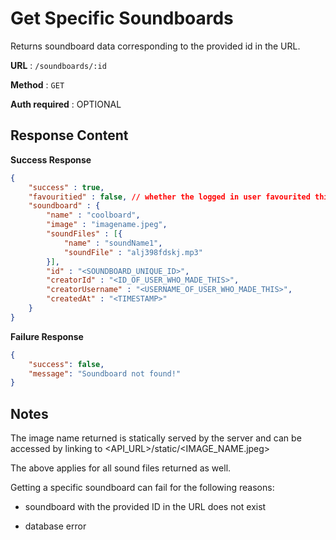# Get Specific Soundboards

Returns soundboard data corresponding to the provided id in the URL.

**URL** : `/soundboards/:id`

**Method** : `GET`

**Auth required** : OPTIONAL

## Response Content

**Success Response**

```json
{
    "success" : true,
    "favouritied" : false, // whether the logged in user favourited this board (if applicable)
    "soundboard" : {
        "name" : "coolboard",
        "image" : "imagename.jpeg",
        "soundFiles" : [{
            "name" : "soundName1",
            "soundFile" : "alj398fdskj.mp3"
        }],
        "id" : "<SOUNDBOARD_UNIQUE_ID>",
        "creatorId" : "<ID_OF_USER_WHO_MADE_THIS>",
        "creatorUsername" : "<USERNAME_OF_USER_WHO_MADE_THIS>",
        "createdAt" : "<TIMESTAMP>"
    }
}
```

**Failure Response**

```json
{
    "success": false,
    "message": "Soundboard not found!"
}
```

## Notes

The image name returned is statically served by the server 
and can be accessed by linking to <API_URL>/static/<IMAGE_NAME.jpeg>

The above applies for all sound files returned as well. 

Getting a specific soundboard can fail for the following reasons:

* soundboard with the provided ID in the URL does not exist

* database error
